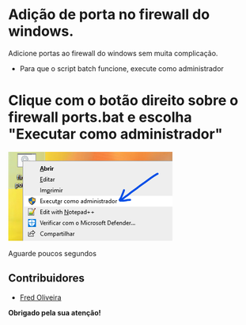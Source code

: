 # Adição de porta no firewall do windows.


Adicione portas ao firewall do windows sem muita complicação.
- Para que o script batch funcione, execute como administrador

# Clique com o botão direito sobre o firewall ports.bat e escolha "Executar como administrador"
<img src="/img/fire.png?v=3&s=200" title="" alt="">

Aguarde poucos segundos
	
## Contribuidores
* [Fred Oliveira](https://github.com/guimaraf)


**Obrigado pela sua atenção!**
